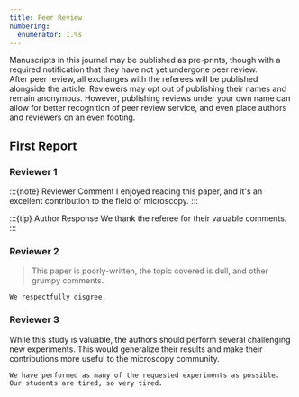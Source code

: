 ```yaml
---
title: Peer Review
numbering:
  enumerator: 1.%s
---
```


Manuscripts in this journal may be published as pre-prints, though with a required notification that they have not yet undergone peer review.  
After peer review, all exchanges with the referees will be published alongside the article. 
Reviewers may opt out of publishing their names and remain anonymous. 
However, publishing reviews under your own name can allow for better recognition of peer review service, and even place authors and reviewers on an even footing.


## First Report


### Reviewer 1

:::{note} Reviewer Comment
I enjoyed reading this paper, and it's an excellent contribution to the field of microscopy.
:::

:::{tip} Author Response
We thank the referee for their valuable comments.
:::


### Reviewer 2

> This paper is poorly-written, the topic covered is dull, and other grumpy comments.

`We respectfully disgree.`


### Reviewer 3

While this study is valuable, the authors should perform several challenging new experiments. 
This would generalize their results and make their contributions more useful to the microscopy community.

`We have performed as many of the requested experiments as possible. Our students are tired, so very tired.`

